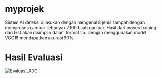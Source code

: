 # myprojek
Sistem AI deteksi dilakukan dengan mengenal 8 jenis sampah dengan memproses gambar sebanyak 7,100 buah gambar. Hasil dari proses training dan test akan disimpan dalam format h5. Dengan menggunakan model VGG16 mendapatkan akurasi 90%.

# Hasil Evaluasi
![Evaluasi_ROC](https://github.com/notfound313/myprojek/main/Evalusi_ROC.png)
